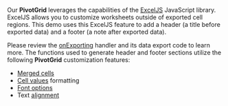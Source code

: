 Our **PivotGrid** leverages the capabilities of the <a href="https://github.com/exceljs/exceljs" target="_blank">ExcelJS</a> JavaScript library. ExcelJS allows you to customize worksheets outside of exported cell regions. This demo uses this ExcelJS feature to add a header (a title before exported data) and a footer (a note after exported data).

Please review the [onExporting](/Documentation/ApiReference/UI_Widgets/dxPivotGrid/Configuration/#onExporting) handler and its data export code to learn more. The functions used to generate header and footer sections utilize the following **PivotGrid** customization features:

- <a href="https://github.com/exceljs/exceljs#merged-cells" target="_blank">Merged cells</a>
- <a href="https://github.com/exceljs/exceljs#value-types" target="_blank">Cell values</a> formatting
- <a href="https://github.com/exceljs/exceljs#fonts" target="_blank">Font options</a>
- Text <a href="https://github.com/exceljs/exceljs#alignment" target="_blank">alignment</a>
